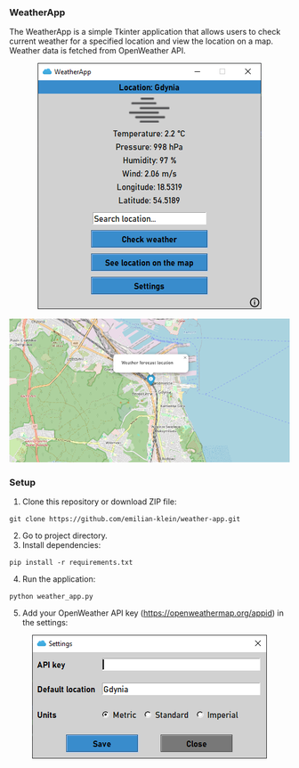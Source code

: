 ### WeatherApp
The WeatherApp is a simple Tkinter application that allows users to check current weather for a specified location and view the location on a map. 
Weather data is fetched from OpenWeather API.
<p align="center">
    <img src="images/screenshots/app.png">
</p>
<p align="center">
    <img src="images/screenshots/app2.png">
</p>

### Setup
1. Clone this repository or download ZIP file:
```
git clone https://github.com/emilian-klein/weather-app.git
```
2. Go to project directory.
3. Install dependencies:
```
pip install -r requirements.txt
```
4. Run the application:
```
python weather_app.py
```
5. Add your OpenWeather API key (https://openweathermap.org/appid) in the settings:
<p align="center">
    <img src="images/screenshots/app3.png">
</p>